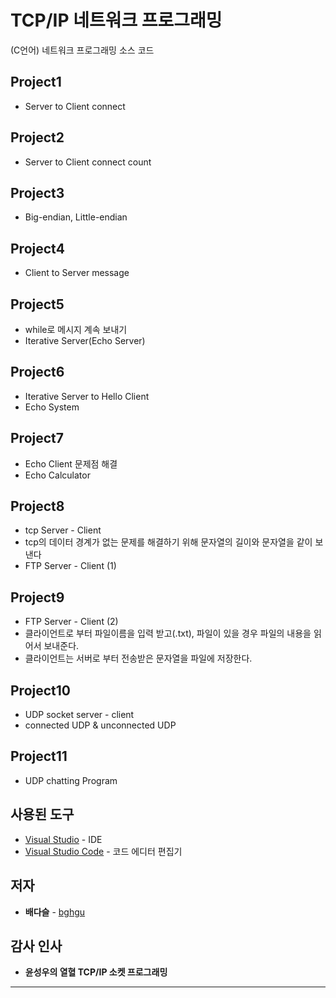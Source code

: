 # TCP/IP 네트워크 프로그래밍

(C언어) 네트워크 프로그래밍 소스 코드

## Project1

-  Server to Client connect

## Project2

- Server to Client connect count

## Project3

- Big-endian, Little-endian

## Project4

- Client to Server message

## Project5

-  while로 메시지 계속 보내기
-  Iterative Server(Echo Server)

## Project6

-  Iterative Server to Hello Client 
-  Echo System

## Project7

-  Echo Client 문제점 해결
-  Echo Calculator


## Project8

- tcp Server - Client
- tcp의 데이터 경계가 없는 문제를 해결하기 위해 문자열의 길이와 문자열을 같이 보낸다
- FTP Server - Client (1)


## Project9

- FTP Server - Client (2)
- 클라이언트로 부터 파일이름을 입력 받고(.txt), 파일이 있을 경우 파일의 내용을 읽어서 보내준다.
- 클라이언트는 서버로 부터 전송받은 문자열을 파일에 저장한다.

## Project10

- UDP socket server - client
- connected UDP & unconnected UDP

## Project11

* UDP chatting Program


## 사용된 도구

* [Visual Studio](https://www.visualstudio.com/ko/downloads/) - IDE
* [Visual Studio Code](https://code.visualstudio.com/) - 코드 에디터 편집기

## 저자

* **배다슬** - [bghgu](https://github.com/bghgu)


## 감사 인사

* **윤성우의 열혈 TCP/IP 소켓 프로그래밍**

---


